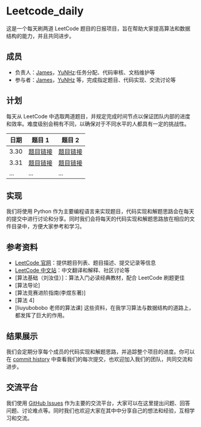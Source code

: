# Leetcode_daily

这是一个每天刷两道 LeetCode 题目的日报项目，旨在帮助大家提高算法和数据结构的能力，并且共同进步。

## 成员

- 负责人：[James](https://github.com/leejamesss)，[YuNHz](https://github.com/YuNHz):任务分配、代码审核、文档维护等
- 参与者：[James](https://github.com/leejamesss)，[YuNHz](https://github.com/YuNHz) 等，完成指定题目、代码实现、交流讨论等

## 计划

每天从 LeetCode 中选取两道题目，并规定完成时间节点以保证团队内部的进度和效率。难度级别会稍有不同，以确保对于不同水平的人都具有一定的挑战性。

| 日期 | 题目 1 | 题目 2 |
| --- | --- | --- |
| 3.30 | [题目链接](https://leetcode.cn/problems/two-sum/) | [题目链接](https://leetcode.cn/problems/add-two-numbers/) |
| 3.31 | [题目链接](https://leetcode.cn/problems/longest-substring-without-repeating-characters/) | [题目链接](https://leetcode.cn/problems/median-of-two-sorted-arrays/) |
| ... | ... | ... |

## 实现

我们将使用 Python 作为主要编程语言来实现题目，代码实现和解题思路会在每天的提交中进行讨论和分享。同时我们会将每天的代码实现和解题思路放在相应的文件目录中，方便大家参考和学习。

## 参考资料

- [LeetCode 官网](https://leetcode.com/)：提供题目列表、题目描述、提交记录等信息
- [LeetCode 中文站](https://leetcode-cn.com/)：中文翻译和解释、社区讨论等
- [算法基础（刘汝佳）]：算法入门必读经典教材，配合 LeetCode 刷题更佳
- [算法导论]
- [算法竞赛进阶指南(李煜东著)]
- [算法 4]
- [liuyubobobo 老师的算法课]
这些资料，在我学习算法与数据结构的道路上，都发挥了巨大的作用。



## 结果展示

我们会定期分享每个成员的代码实现和解题思路，并追踪整个项目的进度。你可以在 [commit history](https://github.com/leejamesss/Leetcode_daily/commits/main) 中查看我们的每次提交，也欢迎加入我们的团队，共同交流和进步。

## 交流平台

我们使用 [GitHub Issues](https://github.com/leejamesss/Leetcode_daily/issues) 作为主要的交流平台，大家可以在这里提出问题、回答问题、讨论难点等。同时我们也欢迎大家在其中中分享自己的想法和经验，互相学习和交流。
